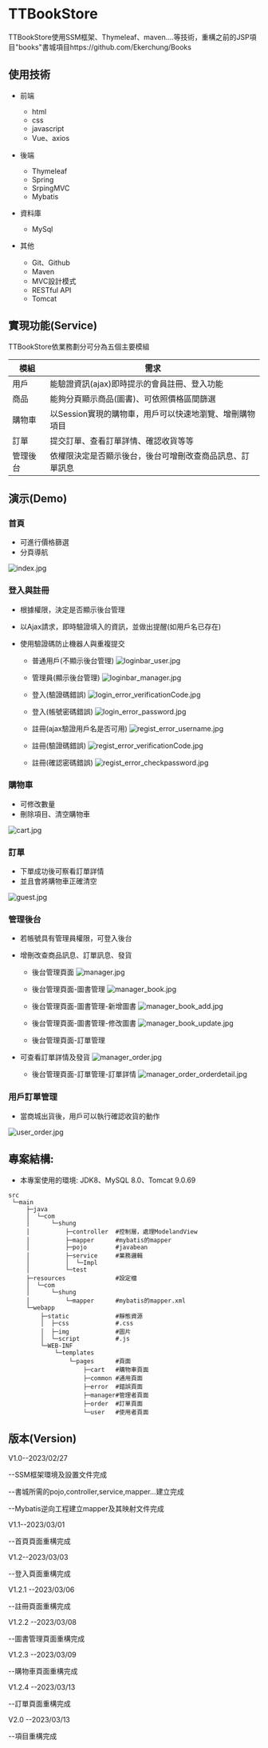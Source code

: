 # TTBookStore
TTBookStore使用SSM框架、Thymeleaf、maven....等技術，重構之前的JSP項目"books"書城項目https://github.com/Ekerchung/Books


## 使用技術
- 前端
  - html
  - css
  - javascript
  - Vue、axios

- 後端
  - Thymeleaf
  - Spring
  - SrpingMVC
  - Mybatis
  
- 資料庫
  - MySql

- 其他
  - Git、Github
  - Maven
  - MVC設計模式
  - RESTful API
  - Tomcat


## 實現功能(Service)

TTBookStore依業務劃分可分為五個主要模組


| 模組                     | 需求                                                         |
| ------------------------ | ------------------------------------------------------------ |
| 用戶     | 能驗證資訊(ajax)即時提示的會員註冊、登入功能 |
| 商品       | 能夠分頁顯示商品(圖書)、可依照價格區間篩選 |
| 購物車    | 以Session實現的購物車，用戶可以快速地瀏覽、增刪購物項目 |
| 訂單 | 提交訂單、查看訂單詳情、確認收貨等等 |
| 管理後台 | 依權限決定是否顯示後台，後台可增刪改查商品訊息、訂單訊息 |

## 演示(Demo)

### 首頁
- 可進行價格篩選
- 分頁導航

![index.jpg](https://github.com/Ekerchung/TTBookStore/blob/master/src/main/webapp/static/img/readme/TTBookStore_index.jpg)

### 登入與註冊

- 根據權限，決定是否顯示後台管理

- 以Ajax請求，即時驗證填入的資訊，並做出提醒(如用戶名已存在)

- 使用驗證碼防止機器人與重複提交

  - 普通用戶(不顯示後台管理)
![loginbar_user.jpg](https://github.com/Ekerchung/TTBookStore/blob/master/src/main/webapp/static/img/readme/TTBookStore_loginbar_user.jpg)

  - 管理員(顯示後台管理)
![loginbar_manager.jpg](https://github.com/Ekerchung/TTBookStore/blob/master/src/main/webapp/static/img/readme/TTBookStore_loginbar_manager.jpg)

  - 登入(驗證碼錯誤)
![login_error_verificationCode.jpg](https://github.com/Ekerchung/TTBookStore/blob/master/src/main/webapp/static/img/readme/TTBookStore_login_error_verificationCode.jpg)

  - 登入(帳號密碼錯誤)
![login_error_password.jpg](https://github.com/Ekerchung/TTBookStore/blob/master/src/main/webapp/static/img/readme/TTBookStore_login_error_password.jpg)

  - 註冊(ajax驗證用戶名是否可用)
![regist_error_username.jpg](https://github.com/Ekerchung/TTBookStore/blob/master/src/main/webapp/static/img/readme/TTBookStore_regist_error_username.jpg)

  - 註冊(驗證碼錯誤)
![regist_error_verificationCode.jpg](https://github.com/Ekerchung/TTBookStore/blob/master/src/main/webapp/static/img/readme/TTBookStore_regist_error_verificationCode.jpg)

  - 註冊(確認密碼錯誤)
![regist_error_checkpassword.jpg](https://github.com/Ekerchung/TTBookStore/blob/master/src/main/webapp/static/img/readme/TTBookStore_regist_error_checkpassword.jpg)


### 購物車

- 可修改數量
- 刪除項目、清空購物車

![cart.jpg](https://github.com/Ekerchung/TTBookStore/blob/master/src/main/webapp/static/img/readme/TTBookStore_cart.jpg)

### 訂單

- 下單成功後可察看訂單詳情
- 並且會將購物車正確清空

![guest.jpg](https://github.com/Ekerchung/TTBookStore/blob/master/src/main/webapp/static/img/readme/TTBookStore_cart.jpg)

### 管理後台

- 若帳號具有管理員權限，可登入後台

- 增刪改查商品訊息、訂單訊息、發貨

  - 後台管理頁面
![manager.jpg](https://github.com/Ekerchung/TTBookStore/blob/master/src/main/webapp/static/img/readme/TTBookStore_manager.jpg)

  - 後台管理頁面-圖書管理
![manager_book.jpg](https://github.com/Ekerchung/TTBookStore/blob/master/src/main/webapp/static/img/readme/TTBookStore_manager_book.jpg)

  - 後台管理頁面-圖書管理-新增圖書
![manager_book_add.jpg](https://github.com/Ekerchung/TTBookStore/blob/master/src/main/webapp/static/img/readme/TTBookStore_manager_book_add.jpg)

  - 後台管理頁面-圖書管理-修改圖書
![manager_book_update.jpg](https://github.com/Ekerchung/TTBookStore/blob/master/src/main/webapp/static/img/readme/TTBookStore_manager_book_update.jpg)

  - 後台管理頁面-訂單管理
- 可查看訂單詳情及發貨
![manager_order.jpg](https://github.com/Ekerchung/TTBookStore/blob/master/src/main/webapp/static/img/readme/TTBookStore_manager_order.jpg)

  - 後台管理頁面-訂單管理-訂單詳情
![manager_order_orderdetail.jpg](https://github.com/Ekerchung/TTBookStore/blob/master/src/main/webapp/static/img/readme/TTBookStore_manager_order_orderdetail.jpg)


### 用戶訂單管理

- 當商城出貨後，用戶可以執行確認收貨的動作

![user_order.jpg](https://github.com/Ekerchung/TTBookStore/blob/master/src/main/webapp/static/img/readme/TTBookStore_user_order.jpg)


## 專案結構:
- 本專案使用的環境: JDK8、MySQL 8.0、Tomcat 9.0.69

```
src
 └─main
     ├─java
     │  └─com
     │      └─shung
     │          ├─controller  #控制層，處理ModelandView
     │          ├─mapper      #mybatis的mapper
     │          ├─pojo        #javabean
     │          ├─service     #業務邏輯
     │          │  └─Impl
     │          └─test
     ├─resources              #設定檔
     │  └─com
     │      └─shung
     │          └─mapper      #mybatis的mapper.xml
     └─webapp
         ├─static             #靜態資源
         │  ├─css             #.css
         │  ├─img             #圖片
         │  └─script          #.js
         └─WEB-INF
             └─templates
                 └─pages      #頁面
                     ├─cart   #購物車頁面
                     ├─common #通用頁面
                     ├─error  #錯誤頁面
                     ├─manager#管理者頁面
                     ├─order  #訂單頁面
                     └─user   #使用者頁面
```





## 版本(Version)

V1.0--2023/02/27

--SSM框架環境及設置文件完成

--書城所需的pojo,controller,service,mapper...建立完成

--Mybatis逆向工程建立mapper及其映射文件完成

V1.1--2023/03/01

--首頁頁面重構完成

V1.2--2023/03/03

--登入頁面重構完成

V1.2.1 --2023/03/06

--註冊頁面重構完成

V1.2.2 --2023/03/08

--圖書管理頁面重構完成

V1.2.3 --2023/03/09

--購物車頁面重構完成

V1.2.4 --2023/03/13

--訂單頁面重構完成

V2.0 --2023/03/13

--項目重構完成

